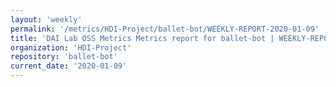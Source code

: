 ```yaml
---
layout: 'weekly'
permalink: '/metrics/HDI-Project/ballet-bot/WEEKLY-REPORT-2020-01-09'
title: 'DAI Lab OSS Metrics Metrics report for ballet-bot | WEEKLY-REPORT-2020-01-09'
organization: 'HDI-Project'
repository: 'ballet-bot'
current_date: '2020-01-09'
---
```

